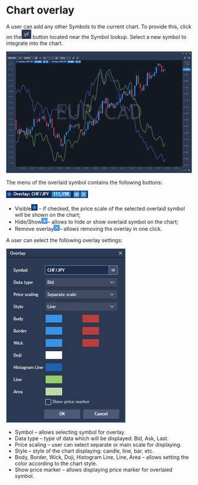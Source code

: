 # Chart overlay

A user can add any other Symbols to the current chart. To provide this, click on the![](../../../.gitbook/assets/2%20%2828%29.png)
button located near the Symbol lookup. Select a new symbol to integrate into the chart.

![](../../../.gitbook/assets/1%20%2852%29.png)


The menu of the overlaid symbol contains the following buttons:

![](../../../.gitbook/assets/3%20%2848%29.png)

* Visible![](../../../.gitbook/assets/4%20%2838%29.png)
  – if checked, the price scale of the selected overlaid symbol will be shown on the chart;
* Hide/Show![](../../../.gitbook/assets/5%20%2823%29.png)– allows to hide or show overlaid symbol on the chart;
* Remove overlay![](../../../.gitbook/assets/6%20%285%29.png)– allows removing the overlay in one click.

A user can select the following overlay settings:

![](../../../.gitbook/assets/7%20%282%29.png)

* Symbol – allows selecting symbol for overlay.
* Data type – type of data which will be displayed: Bid, Ask, Last.
* Price scaling – user can select separate or main scale for displaying.
* Style – style of the chart displaying: candle, line, bar, etc.
* Body, Border, Wick, Doji, Histogram Line, Line, Area – allows setting the color according to the chart style.
* Show price marker – allows displaying price marker for overlaied symbol.



